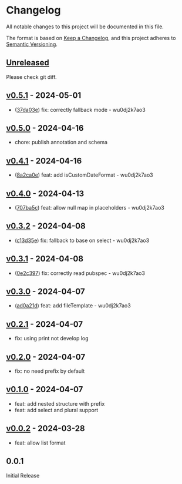 # Changelog

All notable changes to this project will be documented in this file.

The format is based on [Keep a Changelog](https://keepachangelog.com/en/1.1.0/),
and this project adheres to [Semantic Versioning](https://semver.org/spec/v2.0.0.html).

## [Unreleased]

Please check git diff.

## [v0.5.1] - 2024-05-01

-   ([37da03e](https://github.com/evan361425/flutter-arb-glue/commit/37da03e66a9b402b97e53b2acb6cea448079d778)) fix: correctly fallback mode - wu0dj2k7ao3

## [v0.5.0] - 2024-04-16

-   chore: publish annotation and schema

## [v0.4.1] - 2024-04-16

-   ([8a2ca0e](https://github.com/evan361425/flutter-arb-glue/commit/8a2ca0e5752987cbd33338d86864c834feb84021)) feat: add isCustomDateFormat - wu0dj2k7ao3

## [v0.4.0] - 2024-04-13

-   ([707ba5c](https://github.com/evan361425/flutter-arb-glue/commit/707ba5ce248f28f9d61e8daa303c141527b94137)) feat: allow null map in placeholders - wu0dj2k7ao3

## [v0.3.2] - 2024-04-08

-   ([c13d35e](https://github.com/evan361425/flutter-arb-glue/commit/c13d35e9f847de19fc37d638802c1a86c7f0f2a9)) fix: fallback to base on select - wu0dj2k7ao3

## [v0.3.1] - 2024-04-08

-   ([0e2c397](https://github.com/evan361425/flutter-arb-glue/commit/0e2c3977bb159373b5c35f87f1f2b96e881b2939)) fix: correctly read pubspec - wu0dj2k7ao3

## [v0.3.0] - 2024-04-07

-   ([ad0a21d](https://github.com/evan361425/flutter-arb-glue/commit/ad0a21ddd622c9020194d21ac3ef747bd10373f9)) feat: add fileTemplate - wu0dj2k7ao3

## [v0.2.1] - 2024-04-07

-   fix: using print not develop log

## [v0.2.0] - 2024-04-07

-   fix: no need prefix by default

## [v0.1.0] - 2024-04-07

-   feat: add nested structure with prefix
-   feat: add select and plural support

## [v0.0.2] - 2024-03-28

-   feat: allow list format

## 0.0.1

Initial Release

[unreleased]: https://github.com/evan361425/flutter-arb-glue/compare/v0.5.1...HEAD
[v0.5.1]: https://github.com/evan361425/flutter-arb-glue/compare/v0.5.0...v0.5.1
[v0.5.0]: https://github.com/evan361425/flutter-arb-glue/compare/v0.4.1...v0.5.0
[v0.4.1]: https://github.com/evan361425/flutter-arb-glue/compare/v0.4.0...v0.4.1
[v0.4.0]: https://github.com/evan361425/flutter-arb-glue/compare/v0.3.2...v0.4.0
[v0.3.2]: https://github.com/evan361425/flutter-arb-glue/compare/v0.3.1...v0.3.2
[v0.3.1]: https://github.com/evan361425/flutter-arb-glue/compare/v0.3.0...v0.3.1
[v0.3.0]: https://github.com/evan361425/flutter-arb-glue/compare/v0.2.1...v0.3.0
[v0.2.1]: https://github.com/evan361425/flutter-arb-glue/compare/v0.2.0...v0.2.1
[v0.2.0]: https://github.com/evan361425/flutter-arb-glue/compare/v0.1.0...v0.2.0
[v0.1.0]: https://github.com/evan361425/flutter-arb-glue/compare/v0.0.2...v0.1.0
[v0.0.2]: https://github.com/evan361425/flutter-arb-glue/commits/v0.0.2
